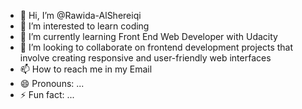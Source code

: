 - 👋 Hi, I’m @Rawida-AlShereiqi
- 👀 I’m interested to learn coding
- 🌱 I’m currently learning Front End Web Developer with Udacity
- 💞️ I’m looking to collaborate on frontend development projects that involve creating responsive and user-friendly web interfaces
- 📫 How to reach me in my Email
- 😄 Pronouns: ...
- ⚡ Fun fact: ...

<!---
Rawida-AlShereiqi/Rawida-AlShereiqi is a ✨ special ✨ repository because its `README.md` (this file) appears on your GitHub profile.
You can click the Preview link to take a look at your changes.
--->
